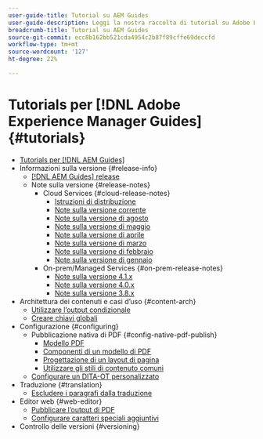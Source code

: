 ```yaml
---
user-guide-title: Tutorial su AEM Guides
user-guide-description: Leggi la nostra raccolta di tutorial su Adobe Experience Manager Guides.
breadcrumb-title: Tutorial su AEM Guides
source-git-commit: ecc8b162bb521cda4954c2b87f89cffe69deccfd
workflow-type: tm+mt
source-wordcount: '127'
ht-degree: 22%

---
```



# Tutorials per [!DNL Adobe Experience Manager Guides] {#tutorials}

+ [Tutorials per [!DNL AEM Guides]](overview.md)
+ Informazioni sulla versione {#release-info}
   + [[!DNL AEM Guides] release](./release-info/latest-release-info.md)
   + Note sulla versione {#release-notes}
      + Cloud Services {#cloud-release-notes}
         + [Istruzioni di distribuzione](./release-info/deploy-xml-on-aemaacs.md)
         + [Note sulla versione corrente](./release-info/release-notes-2022.9.0.md)
         + [Note sulla versione di agosto](./release-info/release-notes-2022.8.0.md)
         + [Note sulla versione di maggio](./release-info/release-notes-2022.5.0.md)
         + [Note sulla versione di aprile](./release-info/release-notes-2022.4.0.md)
         + [Note sulla versione di marzo](./release-info/release-notes-2022.3.0.md)
         + [Note sulla versione di febbraio](./release-info/release-notes-2022.2.0.md)
         + [Note sulla versione di gennaio](./release-info/release-notes-2022.1.0.md)
      + On-prem/Managed Services {#on-prem-release-notes}
         + [Note sulla versione 4.1.x](./release-info/release-notes-4.1.md)
         + [Note sulla versione 4.0.x](https://helpx.adobe.com/xml-documentation-for-experience-manager/release-note/release-notes-xml-documentation-solution-4-0.html)
         + [Note sulla versione 3.8.x](https://helpx.adobe.com/xml-documentation-for-experience-manager/release-note/release-notes-xml-documentation-solution-3-8.html)
+ Architettura dei contenuti e casi d’uso {#content-arch}
   + [Utilizzare l’output condizionale](./content-architecture/create-and-use-conditions.md)
   + [Creare chiavi globali](./content-architecture/create-global-keys.md)
+ Configurazione {#configuring}
   + Pubblicazione nativa di PDF {#config-native-pdf-publish}
      + [Modello PDF](./native-pdf/pdf-template.md)
      + [Componenti di un modello di PDF](./native-pdf/components-pdf-template.md)
      + [Progettazione di un layout di pagina](./native-pdf/design-page-layout.md)
      + [Utilizzare gli stili di contenuto comuni](./native-pdf/stylesheet.md)
   + [Configurare un DITA-OT personalizzato](./configuring/setup-a-custom-dita-ot.md)
+ Traduzione {#translation}
   + [Escludere i paragrafi dalla traduzione](./translation/exclude-paragraphs-from-translation.md)
+ Editor web {#web-editor}
   + [Pubblicare l’output di PDF](./web-editor/native-pdf-web-editor.md)
   + [Configurare caratteri speciali aggiuntivi](./web-editor/configure-additional-special-characters.md)
+ Controllo delle versioni {#versioning}
